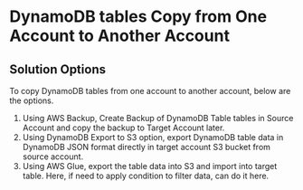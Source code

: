 # DynamoDB tables Copy from One Account to Another Account

## Solution Options  
To copy DynamoDB tables from one account to another account, below are the options. 
1. Using AWS Backup, Create Backup of DynamoDB Table tables in Source Account and copy the backup to Target Account later.
2. Using DynamoDB Export to S3 option, export DynamoDB table data in DynamoDB JSON format directly in target account S3 bucket from source account. 
3. Using AWS Glue, export the table data into S3 and import into target table. Here, if need to apply condition to filter data, can do it here.